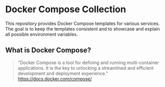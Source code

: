 # Docker Compose Collection
This repository provides Docker Compose templates for various services. The goal is to keep the templates consistent and to showcase and explain all possible environment variables.

## What is Docker Compose?
> "Docker Compose is a tool for defining and running multi-container applications. It is the key to unlocking a streamlined and efficient development and deployment experience."
https://docs.docker.com/compose/
